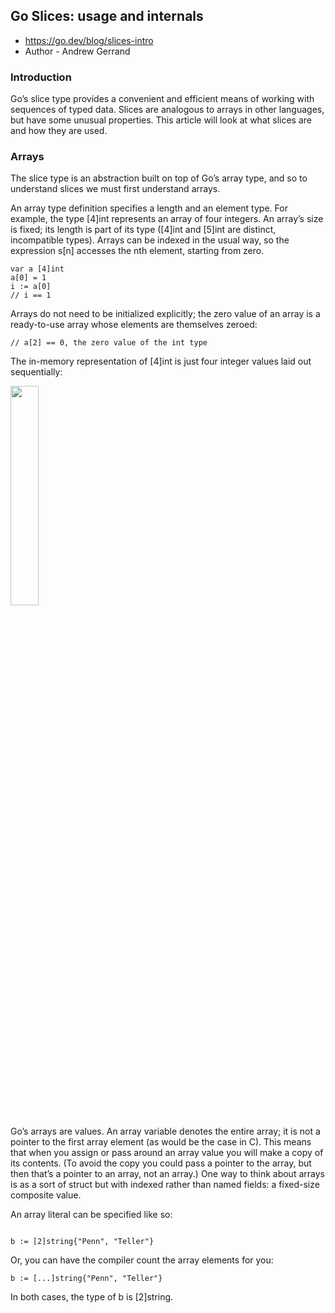 ## Go Slices: usage and internals

* https://go.dev/blog/slices-intro
* Author - Andrew Gerrand

### Introduction

Go’s slice type provides a convenient and efficient means of working with sequences of typed data. Slices are analogous to arrays in other languages, but have some unusual properties. This article will look at what slices are and how they are used.

### Arrays

The slice type is an abstraction built on top of Go’s array type, and so to understand slices we must first understand arrays.

An array type definition specifies a length and an element type. For example, the type [4]int represents an array of four integers. An array’s size is fixed; its length is part of its type ([4]int and [5]int are distinct, incompatible types). Arrays can be indexed in the usual way, so the expression s[n] accesses the nth element, starting from zero.

```
var a [4]int
a[0] = 1
i := a[0]
// i == 1
```

Arrays do not need to be initialized explicitly; the zero value of an array is a ready-to-use array whose elements are themselves zeroed:
```
// a[2] == 0, the zero value of the int type
```
The in-memory representation of [4]int is just four integer values laid out sequentially:

<img src="https://go.dev/blog/slices-intro/slice-array.png"  width=30% />

Go’s arrays are values. An array variable denotes the entire array; it is not a pointer to the first array element (as would be the case in C). This means that when you assign or pass around an array value you will make a copy of its contents. (To avoid the copy you could pass a pointer to the array, but then that’s a pointer to an array, not an array.) One way to think about arrays is as a sort of struct but with indexed rather than named fields: a fixed-size composite value.

An array literal can be specified like so:
```

b := [2]string{"Penn", "Teller"}
```

Or, you can have the compiler count the array elements for you:
```
b := [...]string{"Penn", "Teller"}
```

In both cases, the type of b is [2]string.

